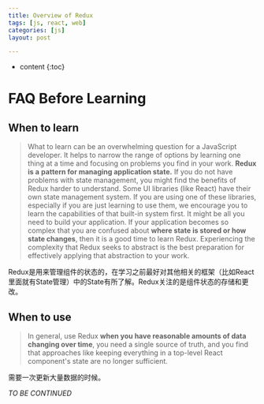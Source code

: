 ```yaml
---
title: Overview of Redux
tags: [js, react, web]
categories: [js]
layout: post

---
```


* content
{:toc}

# FAQ Before Learning

## When to learn

>What to learn can be an overwhelming question for a JavaScript 
>developer. It helps to narrow the range of options by learning one thing
>at a time and focusing on problems you find in your work. **Redux is a** 
>**pattern for managing application state.** If you do not have problems with
>state management, you might find the benefits of Redux harder to 
>understand. Some UI libraries (like React) have their own state 
>management system. If you are using one of these libraries, especially 
>if you are just learning to use them, we encourage you to learn the 
>capabilities of that built-in system first. It might be all you need to 
>build your application. If your application becomes so complex that you 
>are confused about **where state is stored or how state changes**, then it 
>is a good time to learn Redux. Experiencing the complexity that Redux 
>seeks to abstract is the best preparation for effectively applying that 
>abstraction to your work.

Redux是用来管理组件的状态的，在学习之前最好对其他相关的框架（比如React里面就有State管理）中的State有所了解。Redux关注的是组件状态的存储和更改。

## When to use

> In general, use Redux **when you have reasonable amounts of data** 
> **changing over time**, you need a single source of truth, and you find that
> approaches like keeping everything in a top-level React component's 
> state are no longer sufficient.

需要一次更新大量数据的时候。



*TO BE CONTINUED*